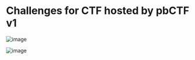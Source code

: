 # Challenges for CTF hosted by pbCTF v1

![image](https://github.com/sumukhchitloor/pbCTF/assets/76547134/f4571744-5969-4532-8206-d133d0a66a7f)


![image](https://github.com/sumukhchitloor/pbCTF/assets/76547134/4dc2ceb9-5326-423e-a570-3feb1f25d761)



